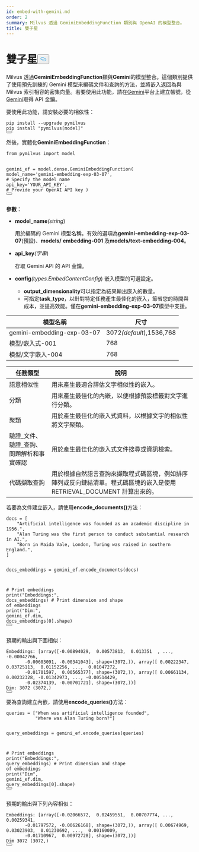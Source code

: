 ```yaml
---
id: embed-with-gemini.md
order: 2
summary: Milvus 透過 GeminiEmbeddingFunction 類別與 OpenAI 的模型整合。
title: 雙子星
---
```

<h1 id="Gemini" class="common-anchor-header">雙子星<button data-href="#Gemini" class="anchor-icon" translate="no">
      <svg translate="no"
        aria-hidden="true"
        focusable="false"
        height="20"
        version="1.1"
        viewBox="0 0 16 16"
        width="16"
      >
        <path
          fill="#0092E4"
          fill-rule="evenodd"
          d="M4 9h1v1H4c-1.5 0-3-1.69-3-3.5S2.55 3 4 3h4c1.45 0 3 1.69 3 3.5 0 1.41-.91 2.72-2 3.25V8.59c.58-.45 1-1.27 1-2.09C10 5.22 8.98 4 8 4H4c-.98 0-2 1.22-2 2.5S3 9 4 9zm9-3h-1v1h1c1 0 2 1.22 2 2.5S13.98 12 13 12H9c-.98 0-2-1.22-2-2.5 0-.83.42-1.64 1-2.09V6.25c-1.09.53-2 1.84-2 3.25C6 11.31 7.55 13 9 13h4c1.45 0 3-1.69 3-3.5S14.5 6 13 6z"
        ></path>
      </svg>
    </button></h1><p>Milvus 透過<strong>GeminiEmbeddingFunction</strong>類與<strong>Gemini</strong>的模型整合。這個類別提供了使用預先訓練的 Gemini 模型來編碼文件和查詢的方法，並將嵌入返回為與 Milvus 索引相容的密集向量。若要使用此功能，請在<a href="https://ai.google.dev/gemini-api/docs/api-key">Gemini</a>平台上建立帳號，從<a href="https://ai.google.dev/gemini-api/docs/api-key">Gemini</a>取得 API 金鑰。</p>
<p>要使用此功能，請安裝必要的相依性：</p>
<pre><code translate="no" class="language-bash">pip install --upgrade pymilvus
pip install <span class="hljs-string">&quot;pymilvus[model]&quot;</span>
<button class="copy-code-btn"></button></code></pre>
<p>然後，實體化<strong>GeminiEmbeddingFunction</strong>：</p>
<pre><code translate="no" class="language-python"><span class="hljs-keyword">from</span> pymilvus <span class="hljs-keyword">import</span> model

gemini_ef = model.dense.GeminiEmbeddingFunction(
    model_name=<span class="hljs-string">&#x27;gemini-embedding-exp-03-07&#x27;</span>, <span class="hljs-comment"># Specify the model name</span>
    api_key=<span class="hljs-string">&#x27;YOUR_API_KEY&#x27;</span>, <span class="hljs-comment"># Provide your OpenAI API key</span>
)
<button class="copy-code-btn"></button></code></pre>
<p><strong>參數</strong>：</p>
<ul>
<li><p><strong>model_name</strong><em>(string</em>)</p>
<p>用於編碼的 Gemini 模型名稱。有效的選項為<strong>gemini-embedding-exp-03-07</strong>(預設)、<strong>models/</strong> <strong>embedding-001</strong> 及<strong>models/text-embedding-004</strong>。</p></li>
<li><p><strong>api_key</strong><em>(字串</em>)</p>
<p>存取 Gemini API 的 API 金鑰。</p></li>
<li><p><strong>config</strong><em>(types.EmbedContentConfig</em>) 嵌入模型的可選設定。</p>
<ul>
<li><strong>output_dimensionality</strong>可以指定為結果輸出嵌入的數量。</li>
<li>可指定<strong>task_type</strong>，以針對特定任務產生最佳化的嵌入，節省您的時間與成本，並提高效能。僅在<strong>gemini-embedding-exp-03-07</strong>模型中支援。</li>
</ul></li>
</ul>
<table>
<thead>
<tr><th>模型名稱</th><th>尺寸</th></tr>
</thead>
<tbody>
<tr><td>gemini-embedding-exp-03-07</td><td>3072<em>(default</em>),1536,768</td></tr>
<tr><td>模型/嵌入式-001</td><td>768</td></tr>
<tr><td>模型/文字嵌入-004</td><td>768</td></tr>
</tbody>
</table>
<table>
<thead>
<tr><th>任務類型</th><th>說明</th></tr>
</thead>
<tbody>
<tr><td>語意相似性</td><td>用來產生最適合評估文字相似性的嵌入。</td></tr>
<tr><td>分類</td><td>用來產生最佳化的內嵌，以便根據預設標籤對文字進行分類。</td></tr>
<tr><td>聚類</td><td>用於產生最佳化的嵌入式資料，以根據文字的相似性將文字聚類。</td></tr>
<tr><td>驗證_文件、驗證_查詢、問題解析和事實確認</td><td>用於產生最佳化的嵌入式文件搜尋或資訊檢索。</td></tr>
<tr><td>代碼擷取查詢</td><td>用於根據自然語言查詢來擷取程式碼區塊，例如排序陣列或反向鏈結清單。程式碼區塊的嵌入是使用 RETRIEVAL_DOCUMENT 計算出來的。</td></tr>
</tbody>
</table>
<p>若要為文件建立嵌入，請使用<strong>encode_documents()</strong>方法：</p>
<pre><code translate="no" class="language-python">docs = [
    <span class="hljs-string">&quot;Artificial intelligence was founded as an academic discipline in 1956.&quot;</span>,
    <span class="hljs-string">&quot;Alan Turing was the first person to conduct substantial research in AI.&quot;</span>,
    <span class="hljs-string">&quot;Born in Maida Vale, London, Turing was raised in southern England.&quot;</span>,
]

docs_embeddings = gemini_ef.encode_documents(docs)

<span class="hljs-comment"># Print embeddings</span>
<span class="hljs-built_in">print</span>(<span class="hljs-string">&quot;Embeddings:&quot;</span>, docs_embeddings)
<span class="hljs-comment"># Print dimension and shape of embeddings</span>
<span class="hljs-built_in">print</span>(<span class="hljs-string">&quot;Dim:&quot;</span>, gemini_ef.dim, docs_embeddings[<span class="hljs-number">0</span>].shape)
<button class="copy-code-btn"></button></code></pre>
<p>預期的輸出與下圖相似：</p>
<pre><code translate="no" class="language-python">Embeddings: [array([-<span class="hljs-number">0.00894029</span>,  <span class="hljs-number">0.00573813</span>,  <span class="hljs-number">0.013351</span>  , ..., -<span class="hljs-number">0.00042766</span>,
       -<span class="hljs-number">0.00603091</span>, -<span class="hljs-number">0.00341043</span>], shape=(<span class="hljs-number">3072</span>,)), array([ <span class="hljs-number">0.00222347</span>,  <span class="hljs-number">0.03725113</span>,  <span class="hljs-number">0.01152256</span>, ...,  <span class="hljs-number">0.01047272</span>,
       -<span class="hljs-number">0.01701597</span>,  <span class="hljs-number">0.00565377</span>], shape=(<span class="hljs-number">3072</span>,)), array([ <span class="hljs-number">0.00661134</span>,  <span class="hljs-number">0.00232328</span>, -<span class="hljs-number">0.01342973</span>, ..., -<span class="hljs-number">0.00514429</span>,
       -<span class="hljs-number">0.02374139</span>, -<span class="hljs-number">0.00701721</span>], shape=(<span class="hljs-number">3072</span>,))]
Dim: <span class="hljs-number">3072</span> (<span class="hljs-number">3072</span>,)
<button class="copy-code-btn"></button></code></pre>
<p>要為查詢建立內嵌，請使用<strong>encode_queries()</strong>方法：</p>
<pre><code translate="no" class="language-python">queries = [<span class="hljs-string">&quot;When was artificial intelligence founded&quot;</span>, 
           <span class="hljs-string">&quot;Where was Alan Turing born?&quot;</span>]

query_embeddings = gemini_ef.encode_queries(queries)

<span class="hljs-comment"># Print embeddings</span>
<span class="hljs-built_in">print</span>(<span class="hljs-string">&quot;Embeddings:&quot;</span>, query_embeddings)
<span class="hljs-comment"># Print dimension and shape of embeddings</span>
<span class="hljs-built_in">print</span>(<span class="hljs-string">&quot;Dim&quot;</span>, gemini_ef.dim, query_embeddings[<span class="hljs-number">0</span>].shape)
<button class="copy-code-btn"></button></code></pre>
<p>預期的輸出與下列內容相似：</p>
<pre><code translate="no" class="language-python">Embeddings: [array([-<span class="hljs-number">0.02066572</span>,  <span class="hljs-number">0.02459551</span>,  <span class="hljs-number">0.00707774</span>, ...,  <span class="hljs-number">0.00259341</span>,
       -<span class="hljs-number">0.01797572</span>, -<span class="hljs-number">0.00626168</span>], shape=(<span class="hljs-number">3072</span>,)), array([ <span class="hljs-number">0.00674969</span>,  <span class="hljs-number">0.03023903</span>,  <span class="hljs-number">0.01230692</span>, ...,  <span class="hljs-number">0.00160009</span>,
       -<span class="hljs-number">0.01710967</span>,  <span class="hljs-number">0.00972728</span>], shape=(<span class="hljs-number">3072</span>,))]
Dim <span class="hljs-number">3072</span> (<span class="hljs-number">3072</span>,)
<button class="copy-code-btn"></button></code></pre>
